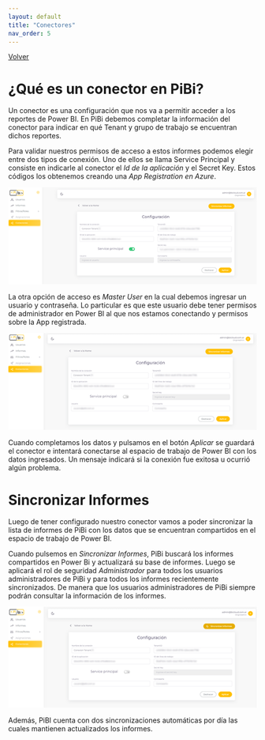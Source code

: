 ```yaml
---
layout: default
title: "Conectores"
nav_order: 5
---
```

[Volver](index.md)

# ¿Qué es un conector en PiBi? 

Un conector es una configuración que nos va a permitir acceder a los reportes de Power BI. En PiBi debemos completar la información del conector para indicar en qué Tenant y grupo de trabajo se encuentran dichos reportes.  

Para validar nuestros permisos de acceso a estos informes podemos elegir entre dos tipos de conexión. Uno de ellos se llama Service Principal y consiste en indicarle al conector el *Id de la aplicación* y el Secret Key. Estos códigos los obtenemos creando una *App Registration en Azure*. 

![conectores1](Media/Conectores/conectores1.png)

La otra opción de acceso es *Master User* en la cual debemos ingresar un usuario y contraseña. Lo particular es que este usuario debe tener permisos de administrador en Power BI al que nos estamos conectando y permisos sobre la App registrada. 

![conectores2](Media/Conectores/conectores2.png)

Cuando completamos los datos y pulsamos en el botón *Aplicar* se guardará el conector e intentará conectarse al espacio de trabajo de Power BI con los datos ingresados. Un mensaje indicará si la conexión fue exitosa u ocurrió algún problema. 

# Sincronizar Informes 

Luego de tener configurado nuestro conector vamos a poder sincronizar la lista de informes de PiBi con los datos que se encuentran compartidos en el espacio de trabajo de Power BI. 

Cuando pulsemos en *Sincronizar Informes*, PiBi buscará los informes compartidos en Power Bi y actualizará su base de informes. Luego se aplicará el rol de seguridad *Administrador* para todos los usuarios administradores de PiBi y para todos los informes recientemente sincronizados. De manera que los usuarios administradores de PiBi siempre podrán consultar la información de los informes. 

![conectores3](Media/Conectores/conectores3.png)

Además, PiBI cuenta con dos sincronizaciones automáticas por día las cuales mantienen actualizados los informes. 